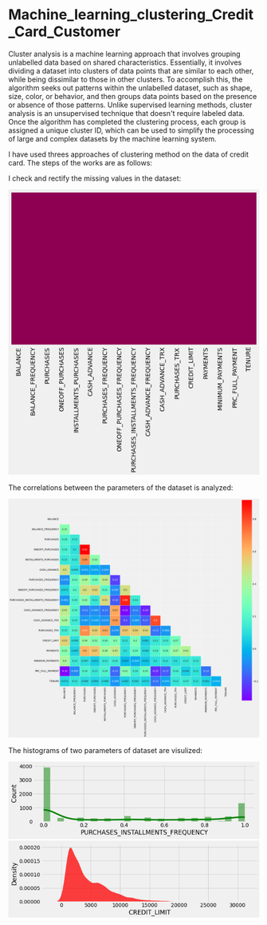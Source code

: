 # Machine_learning_clustering_Credit_Card_Customer
Cluster analysis is a machine learning approach that involves grouping unlabelled data based on shared characteristics. Essentially, it involves dividing a dataset into clusters of data points that are similar to each other, while being dissimilar to those in other clusters.
To accomplish this, the algorithm seeks out patterns within the unlabelled dataset, such as shape, size, color, or behavior, and then groups data points based on the presence or absence of those patterns. Unlike supervised learning methods, cluster analysis is an unsupervised technique that doesn't require labeled data. Once the algorithm has completed the clustering process, each group is assigned a unique cluster ID, which can be used to simplify the processing of large and complex datasets by the machine learning system.

I have used threes approaches of clustering method on the data of credit card. The steps of the works are as follows:

I check and rectify the missing values in the dataset:

<img src="missing.png" >

The correlations between the parameters of the dataset is analyzed:

<img src="correlation.png" >

The histograms of two parameters of dataset are visulized:

<img src="balancee.png" >

<img src="credit_limit.png" >












